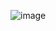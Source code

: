 
![image](https://github.com/vbjeloglav/Calculator-Flutter/assets/77750921/11f87987-1d2d-4676-8ec7-735d561dffe5)
